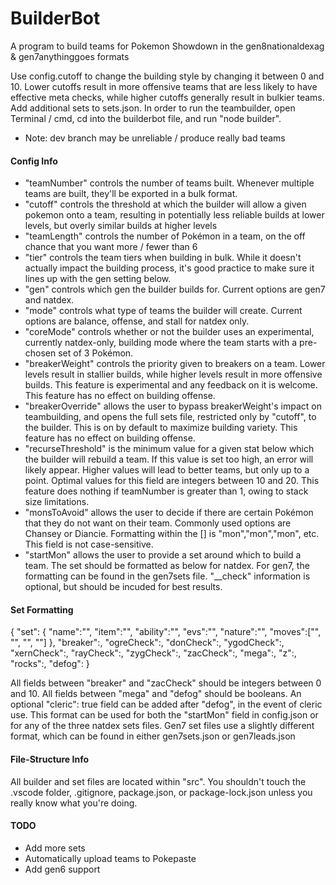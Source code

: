 # BuilderBot
A program to build teams for Pokemon Showdown in the gen8nationaldexag & gen7anythinggoes formats

Use config.cutoff to change the building style by changing it between 0 and 10.  Lower cutoffs result in more offensive teams that are less likely to have effective meta checks, while higher cutoffs generally result in bulkier teams. 
Add additional sets to sets.json. 
In order to run the teambuilder, open Terminal / cmd, cd into the builderbot file, and run "node builder".

- Note: dev branch may be unreliable / produce really bad teams

#### Config Info ####

- "teamNumber" controls the number of teams built.  Whenever multiple teams are built, they'll be exported in a bulk format.
- "cutoff" controls the threshold at which the builder will allow a given pokemon onto a team, resulting in potentially less reliable builds at lower levels, but overly similar builds at higher levels
- "teamLength" controls the number of Pokémon in a team, on the off chance that you want more / fewer than 6
- "tier" controls the team tiers when building in bulk.  While it doesn't actually impact the building process, it's good practice to make sure it lines up with the gen setting below.
- "gen" controls which gen the builder builds for.  Current options are gen7 and natdex.
- "mode" controls what type of teams the builder will create.  Current options are balance, offense, and stall for natdex only.
- "coreMode" controls whether or not the builder uses an experimental, currently natdex-only, building mode where the team starts with a pre-chosen set of 3 Pokémon.
- "breakerWeight" controls the priority given to breakers on a team.  Lower levels result in stallier builds, while higher levels result in more offensive builds.  This feature is experimental and any feedback on it is welcome.  This feature has no effect on building offense.
- "breakerOverride" allows the user to bypass breakerWeight's impact on teambuilding, and opens the full sets file, restricted only by "cutoff", to the builder.  This is on by default to maximize building variety.  This feature has no effect on building offense.
- "recurseThreshold" is the minimum value for a given stat below which the builder will rebuild a team.  If this value is set too high, an error will likely appear.  Higher values will lead to better teams, but only up to a point.  Optimal values for this field are integers between 10 and 20.  This feature does nothing if teamNumber is greater than 1, owing to stack size limitations.
- "monsToAvoid" allows the user to decide if there are certain Pokémon that they do not want on their team.  Commonly used options are Chansey or Diancie.  Formatting within the [] is "mon","mon","mon", etc.  This field is not case-sensitive.
- "startMon" allows the user to provide a set around which to build a team.  The set should be formatted as below for natdex.  For gen7, the formatting can be found in the gen7sets file.  "__check" information is optional, but should be incuded for best results.


#### Set Formatting ####

{
    "set": {
        "name":"",
        "item":"",
        "ability":"",
        "evs":"",
        "nature":"",
        "moves":["", "", "", ""]
     },
    "breaker":,
    "ogreCheck":,
    "donCheck":,
    "ygodCheck":,
    "xernCheck":,
    "rayCheck":,
    "zygCheck":,
    "zacCheck":,
    "mega":,
    "z":,
    "rocks":,
    "defog":
}

All fields between "breaker" and "zacCheck" should be integers between 0 and 10.  All fields between "mega" and "defog" should be booleans.  An optional "cleric": true field can be added after "defog", in the event of cleric use.  This format can be used for both the "startMon" field in config.json or for any of the three natdex sets files.  Gen7 set files use a slightly different format, which can be found in either gen7sets.json or gen7leads.json

#### File-Structure Info ####

All builder and set files are located within "src".  You shouldn't touch the .vscode folder, .gitignore, package.json, or package-lock.json unless you really know what you're doing.

#### TODO ####

- Add more sets
- Automatically upload teams to Pokepaste
- Add gen6 support
